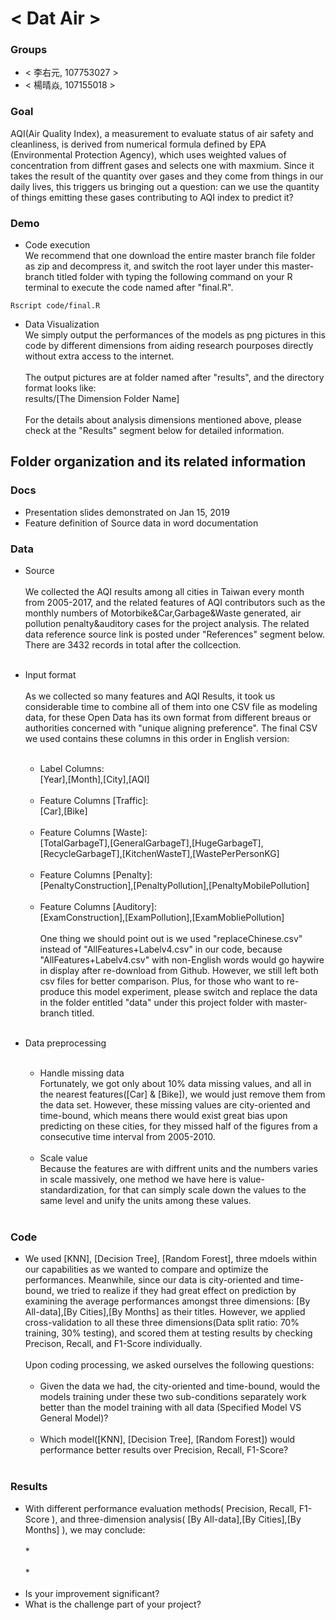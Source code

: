 # < Dat Air >

### Groups
* < 李右元, 107753027 >
* < 楊晴焱, 107155018 >

### Goal
AQI(Air Quality Index), a measurement to evaluate status of air safety and cleanliness, is derived from numerical formula defined by EPA (Environmental Protection Agency), which uses weighted values of concentration from diffrent gases and selects one with maxmium. Since it takes the result of the quantity over gases and they come from things in our daily lives, this triggers us bringing out a question: can we use the quantity of things emitting these gases contributing to AQI index to predict it?   
     

### Demo
* Code execution <br />
     We recommend that one download the entire master branch file folder as zip and decompress it, and switch the root layer under this master-branch titled folder with typing the following command on your R terminal to execute the code named after "final.R".  
```
Rscript code/final.R
```

* Data Visualization <br />
     We simply output the performances of the models as png pictures in this code by different dimensions from aiding research pourposes directly without extra access to the internet.<br />
     <br />
     The output pictures are at folder named after "results", and the directory format looks like:<br />
     results/[The Dimension Folder Name]<br />
     <br />
     For the details about analysis dimensions mentioned above, please check at the "Results" segment below for detailed information.
## Folder organization and its related information

### Docs
* Presentation slides demonstrated on Jan 15, 2019
* Feature definition of Source data in word documentation

### Data

* Source <br />     
     We collected the AQI results among all cities in Taiwan every month from 2005-2017, and the related features of AQI contributors  such as the monthly numbers of Motorbike&Car,Garbage&Waste generated, air pollution penalty&auditory cases for the project analysis. The related data reference source link is posted under "References" segment below. There are 3432 records in total after the collcection.<br /><br />
* Input format <br /><br />
     As we collected so many features and AQI Results, it took us considerable time to combine all of them into one CSV file as modeling data, for these Open Data has its own format from different breaus or authorities concerned with "unique aligning preference". The final CSV we used contains these columns in this order in English version: <br /> <br />


     * Label Columns:
     <br />    [Year],[Month],[City],[AQI]<br /><br />
     * Feature Columns [Traffic]:
     <br />    [Car],[Bike]<br /><br />
     * Feature Columns [Waste]:
     <br />    [TotalGarbageT],[GeneralGarbageT],[HugeGarbageT],[RecycleGarbageT],[KitchenWasteT],[WastePerPersonKG]<br /><br />
     * Feature Columns [Penalty]:
     <br />    [PenaltyConstruction],[PenaltyPollution],[PenaltyMobilePollution]<br /><br />
     * Feature Columns [Auditory]:
     <br />    [ExamConstruction],[ExamPollution],[ExamMobliePollution]<br /> <br />
     One thing we should point out is we used "replaceChinese.csv" instead of "AllFeatures+Labelv4.csv" in our code, because "AllFeatures+Labelv4.csv" with non-English words would go haywire in display after re-download from Github. However, we still left both csv files for better comparison. Plus, for those who want to re-produce this model experiment, please switch and replace the data in the folder entitled "data" under this project folder with master-branch titled.  <br /><br />   
* Data preprocessing <br /><br />
  * Handle missing data <br />
     Fortunately, we got only about 10% data missing values, and all in the nearest features([Car] & [Bike]), we would just remove them from the data set. However, these missing values are city-oriented and time-bound, which means there would exist great bias upon predicting on these cities, for they missed half of the figures from a consecutive time interval from 2005-2010. <br /><br />
  * Scale value <br />
    Because the features are with diffrent units and the numbers varies in scale massively, one method we have here is value-standardization, for that can simply scale down the values to the same level and unify the units among these values. <br /><br />   
     
### Code

* We used [KNN], [Decision Tree], [Random Forest], three mdoels within our capabilities as we wanted to compare and optimize the performances. Meanwhile, since our data is city-oriented and time-bound, we tried to realize if they had great effect on prediction by examining the average performances amongst three dimensions: [By All-data],[By Cities],[By Months] as their titles. However, we applied cross-validation to all these three dimensions(Data split ratio: 70% training, 30% testing), and scored them at testing results by checking Precison, Recall, and F1-Score individually. <br /><br />
     Upon coding processing, we asked ourselves the following questions:<br /><br />
     - Given the data we had, the city-oriented and time-bound, would the models training under these two sub-conditions separately work        better than the model training with all data (Specified Model VS General Model)? <br /><br />
     - Which model([KNN], [Decision Tree], [Random Forest]) would performance better results over Precision, Recall, F1-Score? <br /><br />


### Results

* With different performance evaluation methods( Precision, Recall, F1-Score ), and three-dimension analysis( [By All-data],[By Cities],[By Months] ), we may conclude:  <br /><br />
     *<br />
     <br />
     *<br />
     <br />
* Is your improvement significant?
* What is the challenge part of your project?
